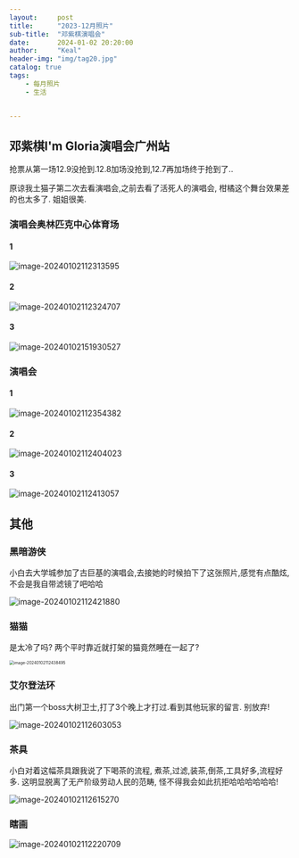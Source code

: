 ```yaml
---
layout:     post
title:      "2023-12月照片"
sub-title:  "邓紫棋演唱会"
date:       2024-01-02 20:20:00
author:     "Keal"
header-img: "img/tag20.jpg"
catalog: true
tags:
    - 每月照片
    - 生活


---
```


## 邓紫棋I'm Gloria演唱会广州站

抢票从第一场12.9没抢到.12.8加场没抢到,12.7再加场终于抢到了..

原谅我土猫子第二次去看演唱会,之前去看了活死人的演唱会, 柑橘这个舞台效果差的也太多了. 姐姐很美.

### 演唱会奥林匹克中心体育场

#### 1

![image-20240102112313595](https://raw.githubusercontent.com/kneed/typora_img_respository/main/typora/202401021123544.png)

#### 2

![image-20240102112324707](https://raw.githubusercontent.com/kneed/typora_img_respository/main/typora/202401021123024.png)

#### 3

![image-20240102151930527](https://raw.githubusercontent.com/kneed/typora_img_respository/main/typora/202401021519927.png)

### 演唱会

#### 1

![image-20240102112354382](https://raw.githubusercontent.com/kneed/typora_img_respository/main/typora/202401021123199.png)

#### 2

![image-20240102112404023](https://raw.githubusercontent.com/kneed/typora_img_respository/main/typora/202401021124365.png)

#### 3

![image-20240102112413057](https://raw.githubusercontent.com/kneed/typora_img_respository/main/typora/202401021124308.png)

## 其他

### 黑暗游侠

小白去大学城参加了古巨基的演唱会,去接她的时候拍下了这张照片,感觉有点酷炫, 不会是我自带滤镜了吧哈哈

![image-20240102112421880](https://raw.githubusercontent.com/kneed/typora_img_respository/main/typora/202401021124006.png)

### 猫猫

是太冷了吗? 两个平时靠近就打架的猫竟然睡在一起了?

<img src="https://raw.githubusercontent.com/kneed/typora_img_respository/main/typora/202401021124363.png" alt="image-20240102112438495" style="zoom:50%;" />

### 艾尔登法环

出门第一个boss大树卫士,打了3个晚上才打过.看到其他玩家的留言. 别放弃!

![image-20240102112603053](https://raw.githubusercontent.com/kneed/typora_img_respository/main/typora/202401021126797.png)

### 茶具

小白对着这幅茶具跟我说了下喝茶的流程, 煮茶,过滤,装茶,倒茶,工具好多,流程好多. 这明显脱离了无产阶级劳动人民的范畴, 怪不得我会如此抗拒哈哈哈哈哈哈!

![image-20240102112615270](https://raw.githubusercontent.com/kneed/typora_img_respository/main/typora/202401021126565.png)

### 瞎画

![image-20240102112220709](https://raw.githubusercontent.com/kneed/typora_img_respository/main/typora/202401021122369.png)

